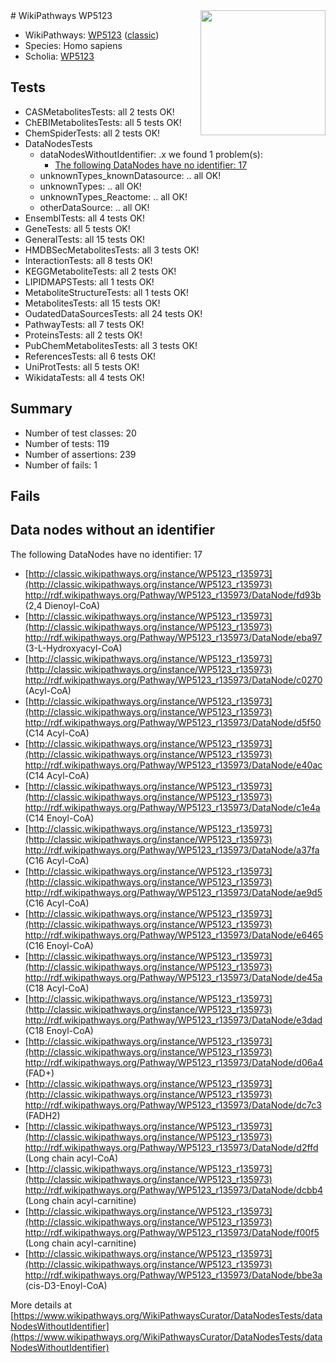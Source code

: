 <img style="float: right; width: 200px" src="https://upload.wikimedia.org/wikipedia/commons/thumb/8/83/Wplogo_with_text_500.png/640px-Wplogo_with_text_500.png" />
# WikiPathways WP5123

* WikiPathways: [WP5123](https://wikipathways.org/pathways/WP5123) ([classic](https://classic.wikipathways.org/instance/WP5123))
* Species: Homo sapiens
* Scholia: [WP5123](https://scholia.toolforge.org/wikipathways/WP5123)
## Tests
* CASMetabolitesTests: all 2 tests OK!
* ChEBIMetabolitesTests: all 5 tests OK!
* ChemSpiderTests: all 2 tests OK!
* DataNodesTests
    * dataNodesWithoutIdentifier: .x we found 1 problem(s):
        * [The following DataNodes have no identifier: 17](#8792c497)
    * unknownTypes_knownDatasource: .. all OK!
    * unknownTypes: .. all OK!
    * unknownTypes_Reactome: .. all OK!
    * otherDataSource: .. all OK!
* EnsemblTests: all 4 tests OK!
* GeneTests: all 5 tests OK!
* GeneralTests: all 15 tests OK!
* HMDBSecMetabolitesTests: all 3 tests OK!
* InteractionTests: all 8 tests OK!
* KEGGMetaboliteTests: all 2 tests OK!
* LIPIDMAPSTests: all 1 tests OK!
* MetaboliteStructureTests: all 1 tests OK!
* MetabolitesTests: all 15 tests OK!
* OudatedDataSourcesTests: all 24 tests OK!
* PathwayTests: all 7 tests OK!
* ProteinsTests: all 2 tests OK!
* PubChemMetabolitesTests: all 3 tests OK!
* ReferencesTests: all 6 tests OK!
* UniProtTests: all 5 tests OK!
* WikidataTests: all 4 tests OK!


## Summary

* Number of test classes: 20
* Number of tests: 119
* Number of assertions: 239
* Number of fails: 1

## Fails

<a name="8792c497" />

## Data nodes without an identifier

The following DataNodes have no identifier: 17

* [http://classic.wikipathways.org/instance/WP5123_r135973](http://classic.wikipathways.org/instance/WP5123_r135973) http://rdf.wikipathways.org/Pathway/WP5123_r135973/DataNode/fd93b (2,4 Dienoyl-CoA)
* [http://classic.wikipathways.org/instance/WP5123_r135973](http://classic.wikipathways.org/instance/WP5123_r135973) http://rdf.wikipathways.org/Pathway/WP5123_r135973/DataNode/eba97 (3-L-Hydroxyacyl-CoA)
* [http://classic.wikipathways.org/instance/WP5123_r135973](http://classic.wikipathways.org/instance/WP5123_r135973) http://rdf.wikipathways.org/Pathway/WP5123_r135973/DataNode/c0270 (Acyl-CoA)
* [http://classic.wikipathways.org/instance/WP5123_r135973](http://classic.wikipathways.org/instance/WP5123_r135973) http://rdf.wikipathways.org/Pathway/WP5123_r135973/DataNode/d5f50 (C14 Acyl-CoA)
* [http://classic.wikipathways.org/instance/WP5123_r135973](http://classic.wikipathways.org/instance/WP5123_r135973) http://rdf.wikipathways.org/Pathway/WP5123_r135973/DataNode/e40ac (C14 Acyl-CoA)
* [http://classic.wikipathways.org/instance/WP5123_r135973](http://classic.wikipathways.org/instance/WP5123_r135973) http://rdf.wikipathways.org/Pathway/WP5123_r135973/DataNode/c1e4a (C14 Enoyl-CoA)
* [http://classic.wikipathways.org/instance/WP5123_r135973](http://classic.wikipathways.org/instance/WP5123_r135973) http://rdf.wikipathways.org/Pathway/WP5123_r135973/DataNode/a37fa (C16 Acyl-CoA)
* [http://classic.wikipathways.org/instance/WP5123_r135973](http://classic.wikipathways.org/instance/WP5123_r135973) http://rdf.wikipathways.org/Pathway/WP5123_r135973/DataNode/ae9d5 (C16 Acyl-CoA)
* [http://classic.wikipathways.org/instance/WP5123_r135973](http://classic.wikipathways.org/instance/WP5123_r135973) http://rdf.wikipathways.org/Pathway/WP5123_r135973/DataNode/e6465 (C16 Enoyl-CoA)
* [http://classic.wikipathways.org/instance/WP5123_r135973](http://classic.wikipathways.org/instance/WP5123_r135973) http://rdf.wikipathways.org/Pathway/WP5123_r135973/DataNode/de45a (C18 Acyl-CoA)
* [http://classic.wikipathways.org/instance/WP5123_r135973](http://classic.wikipathways.org/instance/WP5123_r135973) http://rdf.wikipathways.org/Pathway/WP5123_r135973/DataNode/e3dad (C18 Enoyl-CoA)
* [http://classic.wikipathways.org/instance/WP5123_r135973](http://classic.wikipathways.org/instance/WP5123_r135973) http://rdf.wikipathways.org/Pathway/WP5123_r135973/DataNode/d06a4 (FAD+)
* [http://classic.wikipathways.org/instance/WP5123_r135973](http://classic.wikipathways.org/instance/WP5123_r135973) http://rdf.wikipathways.org/Pathway/WP5123_r135973/DataNode/dc7c3 (FADH2)
* [http://classic.wikipathways.org/instance/WP5123_r135973](http://classic.wikipathways.org/instance/WP5123_r135973) http://rdf.wikipathways.org/Pathway/WP5123_r135973/DataNode/d2ffd (Long chain acyl-CoA)
* [http://classic.wikipathways.org/instance/WP5123_r135973](http://classic.wikipathways.org/instance/WP5123_r135973) http://rdf.wikipathways.org/Pathway/WP5123_r135973/DataNode/dcbb4 (Long chain acyl-carnitine)
* [http://classic.wikipathways.org/instance/WP5123_r135973](http://classic.wikipathways.org/instance/WP5123_r135973) http://rdf.wikipathways.org/Pathway/WP5123_r135973/DataNode/f00f5 (Long chain acyl-carnitine)
* [http://classic.wikipathways.org/instance/WP5123_r135973](http://classic.wikipathways.org/instance/WP5123_r135973) http://rdf.wikipathways.org/Pathway/WP5123_r135973/DataNode/bbe3a (cis-D3-Enoyl-CoA)


More details at [https://www.wikipathways.org/WikiPathwaysCurator/DataNodesTests/dataNodesWithoutIdentifier](https://www.wikipathways.org/WikiPathwaysCurator/DataNodesTests/dataNodesWithoutIdentifier)


